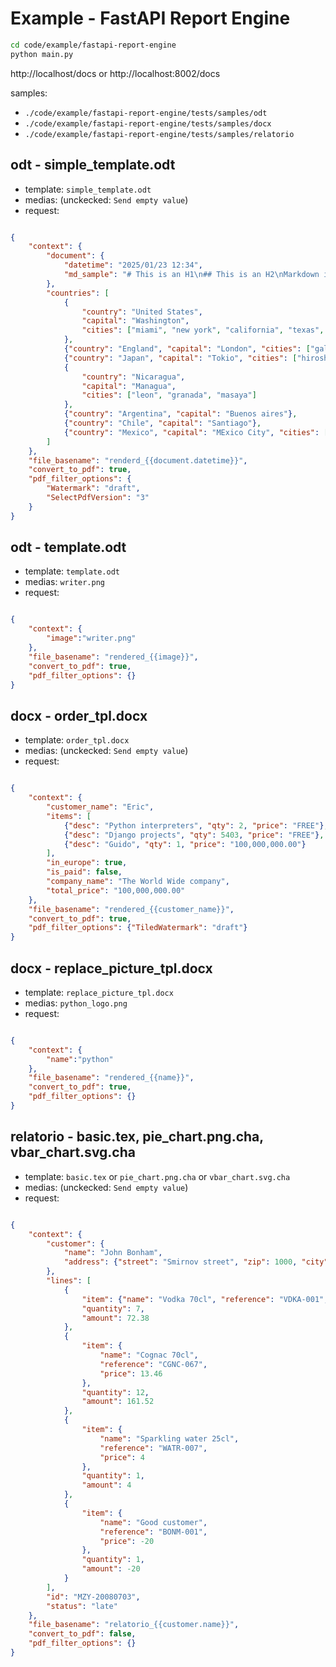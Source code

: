 # Example - FastAPI Report Engine

```bash
cd code/example/fastapi-report-engine
python main.py
```

http://localhost/docs or http://localhost:8002/docs

samples:
- `./code/example/fastapi-report-engine/tests/samples/odt`
- `./code/example/fastapi-report-engine/tests/samples/docx`
- `./code/example/fastapi-report-engine/tests/samples/relatorio`

## odt - simple_template.odt

- template: `simple_template.odt`
- medias: (unckecked: `Send empty value`)
- request:

```json

{
    "context": {
        "document": {
            "datetime": "2025/01/23 12:34",
            "md_sample": "# This is an H1\n## This is an H2\nMarkdown is a lightweight markup language."
        },
        "countries": [
            {
                "country": "United States",
                "capital": "Washington",
                "cities": ["miami", "new york", "california", "texas", "atlanta"]
            },
            {"country": "England", "capital": "London", "cities": ["gales"]},
            {"country": "Japan", "capital": "Tokio", "cities": ["hiroshima", "nagazaki"]},
            {
                "country": "Nicaragua",
                "capital": "Managua",
                "cities": ["leon", "granada", "masaya"]
            },
            {"country": "Argentina", "capital": "Buenos aires"},
            {"country": "Chile", "capital": "Santiago"},
            {"country": "Mexico", "capital": "MExico City", "cities": ["puebla", "cancun"]}
        ]
    },
    "file_basename": "renderd_{{document.datetime}}",
    "convert_to_pdf": true,
    "pdf_filter_options": {
        "Watermark": "draft",
        "SelectPdfVersion": "3"
    }
}

```

## odt - template.odt

- template: `template.odt`
- medias: `writer.png`
- request:

```json

{
    "context": {
        "image":"writer.png"
    },
    "file_basename": "rendered_{{image}}",
    "convert_to_pdf": true,
    "pdf_filter_options": {}
}

```

## docx - order_tpl.docx

- template: `order_tpl.docx`
- medias: (unckecked: `Send empty value`)
- request:

```json

{
    "context": {
        "customer_name": "Eric",
        "items": [
            {"desc": "Python interpreters", "qty": 2, "price": "FREE"},
            {"desc": "Django projects", "qty": 5403, "price": "FREE"},
            {"desc": "Guido", "qty": 1, "price": "100,000,000.00"}
        ],
        "in_europe": true,
        "is_paid": false,
        "company_name": "The World Wide company",
        "total_price": "100,000,000.00"
    },
    "file_basename": "rendered_{{customer_name}}",
    "convert_to_pdf": true,
    "pdf_filter_options": {"TiledWatermark": "draft"}
}

```

## docx - replace_picture_tpl.docx

- template: `replace_picture_tpl.docx`
- medias: `python_logo.png`
- request:

```json

{
    "context": {
        "name":"python"
    },
    "file_basename": "rendered_{{name}}",
    "convert_to_pdf": true,
    "pdf_filter_options": {}
}

```

## relatorio - basic.tex, pie_chart.png.cha, vbar_chart.svg.cha

- template: `basic.tex` or `pie_chart.png.cha` or `vbar_chart.svg.cha`
- medias: (unckecked: `Send empty value`)
- request:

```json

{
    "context": {
        "customer": {
            "name": "John Bonham",
            "address": {"street": "Smirnov street", "zip": 1000, "city": "Montreux"}
        },
        "lines": [
            {
                "item": {"name": "Vodka 70cl", "reference": "VDKA-001", "price": 10.34},
                "quantity": 7,
                "amount": 72.38
            },
            {
                "item": {
                    "name": "Cognac 70cl",
                    "reference": "CGNC-067",
                    "price": 13.46
                },
                "quantity": 12,
                "amount": 161.52
            },
            {
                "item": {
                    "name": "Sparkling water 25cl",
                    "reference": "WATR-007",
                    "price": 4
                },
                "quantity": 1,
                "amount": 4
            },
            {
                "item": {
                    "name": "Good customer",
                    "reference": "BONM-001",
                    "price": -20
                },
                "quantity": 1,
                "amount": -20
            }
        ],
        "id": "MZY-20080703",
        "status": "late"
    },
    "file_basename": "relatorio_{{customer.name}}",
    "convert_to_pdf": false,
    "pdf_filter_options": {}
}

```
